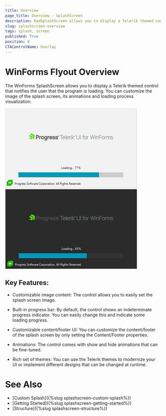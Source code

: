 ```yaml
---
title: Overview
page_title: Overview - SplashScreen
description: RadSplashScreen allows you to display a Telerik themed control that notifies the user that the program is loading.
slug: splashscreen-overview
tags: splash, screen
published: True
position: 0 
CTAControlName: Overlay
---
```


# WinForms Flyout Overview

The WinForms SplashScreen allows you to display a Telerik themed control that notifies the user that the program is loading. You can customize the image of the splash screen, its animations and loading process visualization.

![WinForms RadSplashScreen Overview](images/splashscreen-overview001.png) 
![WinForms RadSplashScreen Overview Black](images/splashscreen-overview002.png)

## Key Features:

* Customizable image content: The control allows you to easily set the splash screen image. 

* Built-in progress bar: By default, the control shows an indeterminate progress indicator. You can easily change this and indicate some loading progress.

* Customizable content/footer UI: You can customize the content/footer of the splash screen by only setting the Content/Footer properties.

* Animations: The control comes with show and hide animations that can be fine-tuned. 

* Rich set of themes: You can use the Telerik themes to modernize your UI or implement different designs that can be changed at runtime. 
 
# See Also

* [Custom Splash]({%slug splashscreen-custom-splash%}) 
* [Getting Started]({%slug splashscreen-getting-started%}) 
* [Structure]({%slug splashscreen-structure%}) 
 
        
